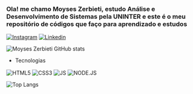 
### Ola! me chamo Moyses Zerbieti, estudo Análise e Desenvolvimento de Sistemas pela UNINTER e este é o meu repositório de códigos que faço para aprendizado e estudos 

[![Instagram](https://img.shields.io/badge/Instagram-E4405F?style=for-the-badge&logo=instagram&logoColor=white)](https://www.instagram.com/_zerbietii/) [![Linkedin](https://img.shields.io/badge/LinkedIn-0077B5?style=for-the-badge&logo=linkedin&logoColor=white)](https://www.linkedin.com/in/moyses-zerbieti/)

![Moyses Zerbieti GitHub stats](https://github-readme-stats.vercel.app/api?username=Moyses-Zerbieti&show_icons=true&theme=radical)

 - Tecnologias
<div style = "display: inline_block">
<img align="center" alt= "HTML5" src= "https://img.shields.io/badge/HTML5-E34F26?style=for-the-badge&logo=html5&logoColor=white" />
   <img align="center" alt= "CSS3" src= "https://img.shields.io/badge/CSS3-1572B6?style=for-the-badge&logo=css3&logoColor=white" />
  <img align="center" alt= "JS" src= "https://img.shields.io/badge/JavaScript-F7DF1E?style=for-the-badge&logo=javascript&logoColor=black"/>
   <img align="center" alt= "NODE.JS" src= "https://img.shields.io/badge/Node.js-43853D?style=for-the-badge&logo=node.js&logoColor=white" />
</div>


![Top Langs](https://github-readme-stats.vercel.app/api/top-langs/?username=Moyses-Zerbieti&hide_progress=true)
